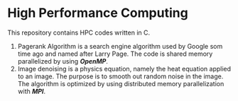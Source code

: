 # High Performance Computing
This repository contains HPC codes written in C.
1. Pagerank Algorithm is a search engine algorithm used by Google som time ago and named after Larry Page. The code is shared memory parallelized by using ***OpenMP***.
2. Image denoising is a physics equation, namely the heat equation applied to an image. The purpose is to smooth out random noise in the image. The algorithm is optimized by using distributed memory parallelization with ***MPI***.
